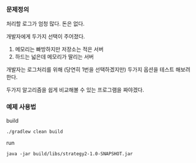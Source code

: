 ### 문제정의
처리할 로그가 엄청 많다. 돈은 없다.

개발자에게 두가지 선택이 주어졌다.

1. 메모리는 빠방하지만 저장소는 적은 서버
2. 하드는 넓은데 메모리가 딸리는 서버

개발자는 로그처리를 위해 (당연히 1번을 선택하겠지만) 두가지 옵션을 테스트 해보려 한다.

두가지 알고리즘을 쉽게 비교해볼 수 있는 프로그램을 짜야겠다.

### 예제 사용법

build

```./gradlew clean build```

run

```java -jar build/libs/strategy2-1.0-SNAPSHOT.jar```
